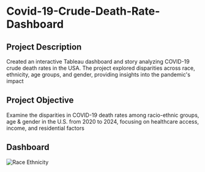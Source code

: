 # Covid-19-Crude-Death-Rate-Dashboard
## Project Description
Created an interactive Tableau dashboard and story analyzing COVID-19 crude death rates in the USA. The project explored disparities across race, ethnicity, age groups, and gender, providing insights into the pandemic's impact

## Project Objective 
Examine the disparities in COVID-19 death rates among racio-ethnic groups, age & gender in the U.S. from 2020 to 2024, focusing on healthcare access, income, and residential factors

## Dashboard
![Race   Ethnicity](https://github.com/user-attachments/assets/ac66e427-7b40-4056-9a62-d5c38f47078d)


